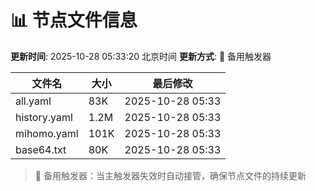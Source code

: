 # 📊 节点文件信息

**更新时间**: 2025-10-28 05:33:20 北京时间
**更新方式**: 🔄 备用触发器

| 文件名 | 大小 | 最后修改 |
|--------|------|----------|
| all.yaml | 83K | 2025-10-28 05:33 |
| history.yaml | 1.2M | 2025-10-28 05:33 |
| mihomo.yaml | 101K | 2025-10-28 05:33 |
| base64.txt | 80K | 2025-10-28 05:33 |

> 🔄 备用触发器：当主触发器失效时自动接管，确保节点文件的持续更新
